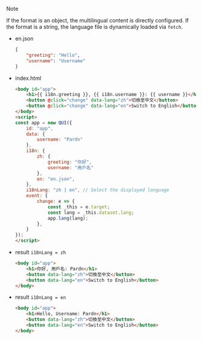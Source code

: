 > [!NOTE]
> If the format is an object, the multilingual content is directly configured.
> If the format is a string, the language file is dynamically loaded via `fetch`.

- en.json
    ```JSON
    {
        "greeting": "Hello",
        "username": "Username"
    }
    ```
- index.html
    ```html
    <body id="app">
        <h1>{{ i18n.greeting }}, {{ i18n.username }}: {{ username }}</h1>
        <button @click="change" data-lang="zh">切換至中文</button>
        <button @click="change" data-lang="en">Switch to English</button>
    </body>
    <script>
    const app = new QUI({
        id: "app",
        data: {
            username: "Pardn"
        },
        i18n: {
            zh: {
                greeting: "你好",
                username: "用戶名"
            },
            en: "en.json",
        },
        i18nLang: "zh | en", // Select the displayed language
        event: {
            change: e => {
                const _this = e.target;
                const lang = _this.dataset.lang;
                app.lang(lang);
            },
        }
    });
    </script>
    ```
- result  `i18nLang = zh`
    ```html
    <body id="app">
        <h1>你好, 用戶名: Pardn</h1>
        <button data-lang="zh">切換至中文</button>
        <button data-lang="en">Switch to English</button>
    </body>
    ```
- result  `i18nLang = en`
    ```html
    <body id="app">
        <h1>Hello, Username: Pardn</h1>
        <button data-lang="zh">切換至中文</button>
        <button data-lang="en">Switch to English</button>
    </body>
    ```